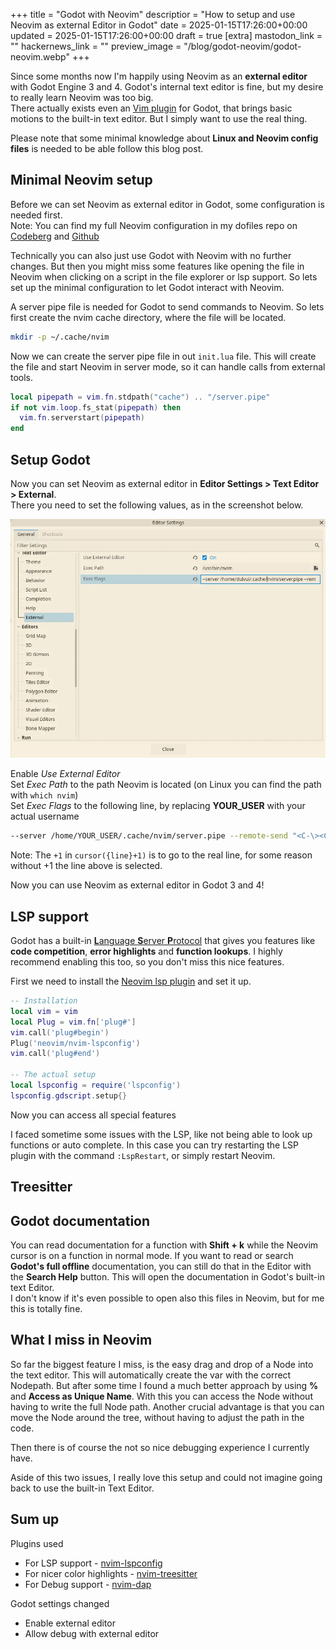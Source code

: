 +++
title = "Godot with Neovim"
descriptior = "How to setup and use Neovim as external Editor in Godot"
date = 2025-01-15T17:26:00+00:00
updated = 2025-01-15T17:26:00+00:00
draft = true
[extra]
mastodon_link = ""
hackernews_link = ""
preview_image = "/blog/godot-neovim/godot-neovim.webp"
+++

Since some months now I'm happily using Neovim as an **external editor** with Godot Engine 3 and 4.
Godot's internal text editor is fine, but my desire to really learn Neovim was too big.  
There actually exists even an [Vim plugin](https://github.com/joshnajera/godot-vim) for Godot, that brings basic motions to the built-in text editor.
But I simply want to use the real thing.

Please note that some minimal knowledge about **Linux and Neovim config files** is needed to be able follow this blog post.

## Minimal Neovim setup
Before we can set Neovim as external editor in Godot, some configuration is needed first.  
Note: You can find my full Neovim configuration in my dofiles repo on [Codeberg](https://codeberg.org/dulvui/dotfiles) and [Github](https://github.com/dulvui/dotfiles)

Technically you can also just use Godot with Neovim with no further changes.
But then you might miss some features like opening the file in Neovim when clicking on a script in the file explorer or lsp support.
So lets set up the minimal configuration to let Godot interact with Neovim.

A server pipe file is needed for Godot to send commands to Neovim.
So lets first create the nvim cache directory, where the file will be located.
```bash
mkdir -p ~/.cache/nvim
```

Now we can create the server pipe file in out `init.lua` file.
This will create the file and start Neovim in server mode, so it can handle calls from external tools.
```lua
local pipepath = vim.fn.stdpath("cache") .. "/server.pipe"
if not vim.loop.fs_stat(pipepath) then
  vim.fn.serverstart(pipepath)
end
```

## Setup Godot
Now you can set Neovim as external editor in **Editor Settings > Text Editor > External**.  
There you need to set the following values, as in the screenshot below.

<img class="blog-image-wide" src="godot-editor-settings.webp" alt="A screenshot of Godot's Editor Settings for external Text Editors">

Enable *Use External Editor*  
Set *Exec Path* to the path Neovim is located (on Linux you can find the path with `which nvim`)  
Set *Exec Flags* to the following line, by replacing **YOUR_USER** with your actual username
```bash
--server /home/YOUR_USER/.cache/nvim/server.pipe --remote-send "<C-\><C-N>:e {file}<CR>:call cursor({line}+1,{col})<CR>"
```
Note: The `+1` in `cursor({line}+1)` is to go to the real line, for some reason without +1 the line above is selected.

Now you can use Neovim as external editor in Godot 3 and 4!  

## LSP support
Godot has a built-in [**L**anguage **S**erver **P**rotocol](https://docs.godotengine.org/en/stable/tutorials/editor/external_editor.html#lsp-dap-support)
that gives you features like **code competition**, **error highlights** and **function lookups**.
I highly recommend enabling this too, so you don't miss this nice features.

First we need to install the [Neovim lsp plugin](https://github.com/neovim/nvim-lspconfig) and set it up.
```lua
-- Installation
local vim = vim
local Plug = vim.fn['plug#']
vim.call('plug#begin')
Plug('neovim/nvim-lspconfig')
vim.call('plug#end')

-- The actual setup
local lspconfig = require('lspconfig')
lspconfig.gdscript.setup{}
```
Now you can access all special features 

I faced sometime some issues with the LSP, like not being able to look up functions or auto complete.
In this case you can try restarting the LSP plugin with the command `:LspRestart`, or simply restart Neovim.

## Treesitter



## Godot documentation
You can read documentation for a function with **Shift + k** while the Neovim cursor is on a function in normal mode.
If you want to read or search **Godot's full offline** documentation, you can still do that in the Editor with the **Search Help** button.
This will open the documentation in Godot's built-in text Editor.  
I don't know if it's even possible to open also this files in Neovim, but for me this is totally fine.

## What I miss in Neovim
So far the biggest feature I miss, is the easy drag and drop of a Node into the text editor.
This will automatically create the var with the correct Nodepath.
But after some time I found a much better approach by using **%** and **Access as Unique Name**.
With this you can access the Node without having to write the full Node path.
Another crucial advantage is that you can move the Node around the tree, without having to adjust the path in the code.

Then there is of course the not so nice debugging experience I currently have.

Aside of this two issues, I really love this setup and could not imagine going back to use the built-in Text Editor.

## Sum up

Plugins used
- For LSP support - [nvim-lspconfig](https://github.com/neovim/nvim-lspconfig)
- For nicer color highlights - [nvim-treesitter](https://github.com/nvim-treesitter/nvim-treesitter)
- For Debug support - [nvim-dap](https://github.com/mfussenegger/nvim-dap)

Godot settings changed
- Enable external editor
- Allow debug with external editor

